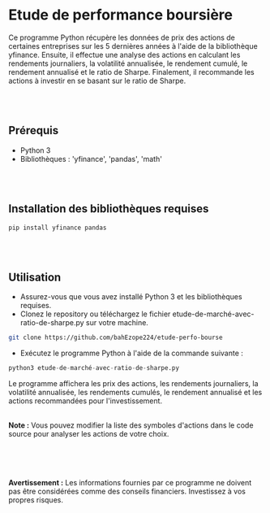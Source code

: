 # Etude de performance boursière
Ce programme Python récupère les données de prix des actions de certaines entreprises sur les 5 dernières années à l'aide de la bibliothèque yfinance. Ensuite, il effectue une analyse des actions en calculant les rendements journaliers, la volatilité annualisée, le rendement cumulé, le rendement annualisé et le ratio de Sharpe. Finalement, il recommande les actions à investir en se basant sur le ratio de Sharpe.


<br>
<br>


## Prérequis
- Python 3
- Bibliothèques : 'yfinance', 'pandas', 'math'

<br>
<br>


## Installation des bibliothèques requises

```python
pip install yfinance pandas
```
<br>
<br>

## Utilisation
- Assurez-vous que vous avez installé Python 3 et les bibliothèques requises.
- Clonez le repository ou téléchargez le fichier etude-de-marché-avec-ratio-de-sharpe.py  sur votre machine.
```bash
git clone https://github.com/bahEzope224/etude-perfo-bourse
```
- Exécutez le programme Python à l'aide de la commande suivante :

```python
python3 etude-de-marché-avec-ratio-de-sharpe.py 
```

Le programme affichera les prix des actions, les rendements journaliers, la volatilité annualisée, les rendements cumulés, le rendement annualisé et les actions recommandées pour l'investissement.
<br>
<br>


**Note :** Vous pouvez modifier la liste des symboles d'actions dans le code source pour analyser les actions de votre choix.

<br>
<br>
<br>


**Avertissement :** Les informations fournies par ce programme ne doivent pas être considérées comme des conseils financiers. Investissez à vos propres risques.

